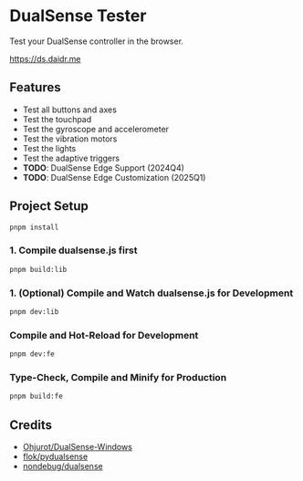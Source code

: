# DualSense Tester

Test your DualSense controller in the browser.

<https://ds.daidr.me>

## Features

* Test all buttons and axes
* Test the touchpad
* Test the gyroscope and accelerometer
* Test the vibration motors
* Test the lights
* Test the adaptive triggers
* **TODO**: DualSense Edge Support (2024Q4)
* **TODO**: DualSense Edge Customization (2025Q1)

## Project Setup

```sh
pnpm install
```

### 1. Compile dualsense.js first

```sh
pnpm build:lib
```

### 1. (Optional) Compile and Watch dualsense.js for Development

```sh
pnpm dev:lib
```

### Compile and Hot-Reload for Development

```sh
pnpm dev:fe
```

### Type-Check, Compile and Minify for Production

```sh
pnpm build:fe
```

## Credits

* [Ohjurot/DualSense-Windows](https://github.com/Ohjurot/DualSense-Windows)
* [flok/pydualsense](https://github.com/flok/pydualsense/)
* [nondebug/dualsense](https://github.com/nondebug/dualsense)
